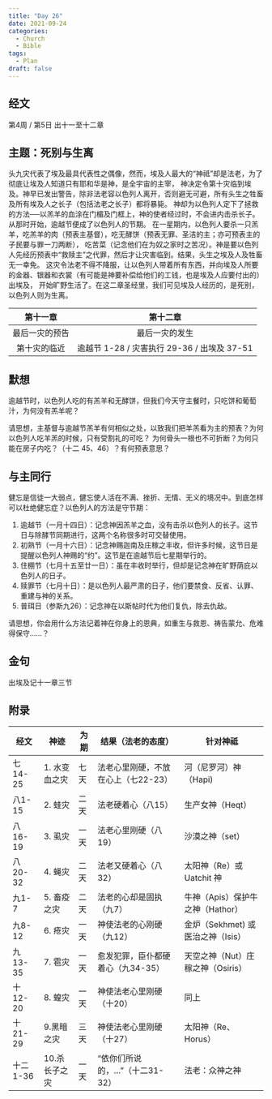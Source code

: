 ```yaml
---
title: "Day 26"
date: 2021-09-24
categories:
  - Church
  - Bible
tags:
  - Plan
draft: false
---
```


## 经文
第4周 / 第5日 出十一至十二章

## 主题：死别与生离
头九灾代表了埃及最具代表性之偶像，然而，埃及人最大的“神祗”却是法老，为了彻底让埃及人知道只有耶和华是神，是全宇宙的主宰，
神决定令第十灾临到埃及。神早已发出警告，除非法老容以色列人离开，否则避无可避，所有头生之牲畜及所有埃及人之长子（包括法老之长子）都将暴毙。
神却为以色列人定下了拯救的方法──以羔羊的血涂在门楣及门框上，神的使者经过时，不会进内击杀长子。从那时开始，逾越节便成了以色列人的节期。
在一星期内，以色列人要杀一只羔羊，吃羔羊的肉（预表主基督），吃无酵饼（预表无罪、圣洁的主；亦可预表主的子民要与罪一刀两断），
吃苦菜（记念他们在为奴之家时之苦况）。神是要以色列人先经历预表中“救赎主”之代罪，然后才让灾害临到。结果，头生之埃及人及牲畜无一幸免。
这灾令法老不得不降服，让以色列人带着所有东西，并向埃及人所要的金器、银器和衣裳（有可能是神要补偿给他们的工钱，也是埃及人应要付出的）出埃及，
开始旷野生活了。在这二章圣经里，我们可见埃及人经历的，是死别，以色列人则为生离。

| 第十一章    | 第十二章      |
| :-------: | :---------: |
| 最后一灾的预告 | 最后一灾的发生   |
| 第十灾的临近  | 逾越节  1-28 / 灾害执行  29-36 / 出埃及  37-51 |

## 默想
逾越节时，以色列人吃的有羔羊和无酵饼，但我们今天守主餐时，只吃饼和葡萄汁，为何没有羔羊呢？

请思想，主基督与逾越节羔羊有何相似之处，以致我们把羊羔看为主的预表？为何以色列人吃羊羔的时候，只有受割礼的可吃？
为何骨头一根也不可折断？为何只能在房子内吃？（十二  45、46）？有何预表意思？

## 与主同行
健忘是信徒一大弱点，健忘使人活在不满、挫折、无情、无义的境况中。到底怎样可以杜绝健忘症？以色列人的方法是守节期：
1. 逾越节（一月十四日）：记念神因羔羊之血，没有击杀以色列人的长子。这节日与除酵节同期进行，这两个名称很多时可交替使用。
2. 初熟节（一月十六日）：记念神赐迦南及庄稼之丰收，但许多时候，这节日是提醒以色列人神赐的“约”。这节是在逾越节后七星期举行的。
3. 住棚节（七月十五至廿一日）：虽在丰收时举行，但却是记念神在旷野荫庇以色列人的日子。
4. 赎罪节（七月十日）：是以色列人最严肃的日子，他们要禁食、反省、认罪、重建与神的关系。
5. 普珥日（参斯九26）：记念神在以斯帖时代为他们复仇，除去仇敌。

请思想，你会用什么方法记着神在你身上的恩典，如重生与救恩、祷告蒙允、危难得保守……？

## 金句
出埃及记十一章三节

## 附录
| **经文** | **神迹**    | **为期** | **结果（法老的态度）**        | **针对神祗**                |
| ------ | --------- | ------ | -------------------- | ----------------------- |
| 七14-25 | 1\. 水变血之灾 | 七天     | 法老心里刚硬，不放在心上（七22-23） | 河（尼罗河）神（Hapi)           |
| 八1-15  | 2\. 蛙灾    | 二天     | 法老硬着心（八15）           | 生产女神（Heqt）              |
| 八16-19 | 3\. 虱灾    | 一天     | 法老心里刚硬（八19）          | 沙漠之神（set）               |
| 八20-32 | 4\. 蝇灾    | 二天     | 法老又硬着心（八32）          | 太阳神（Re）或Uatchit 神       |
| 九1-7   | 5\. 畜疫之灾  | 二天     | 法老的心却是固执（九7）         | 牛神（Apis）保护牛之神（Hathor）   |
| 九8-12  | 6\. 疮灾    | 一天     | 神使法老的心刚硬（九12）        | 金炉（Sekhmet) 或医治之神（Isis） |
| 九13-35 | 7\. 雹灾    | 一天     | 愈发犯罪，臣仆都硬着心（九34-35）  | 天空之神（Nut）庄稼之神（Osiris）   |
| 十12-20 | 8\. 蝗灾    | 一天     | 神使法老心里刚硬（十20）        | 同上                      |
| 十21-29 | 9.黑暗之灾    | 三天     | 神使法老心里刚硬（十27）        | 太阳神（Re、Horus）           |
| 十二1-36 | 10.杀长子之灾  | 一天     | “依你们所说的，…”（十二31-32）  | 法老：众神之神                 |


